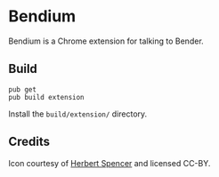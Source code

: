 # Bendium

Bendium is a Chrome extension for talking to Bender.

## Build

```
pub get
pub build extension
```

Install the `build/extension/` directory.

## Credits

Icon courtesy of [Herbert Spencer](https://thenounproject.com/hspencer/)
and licensed CC-BY.

